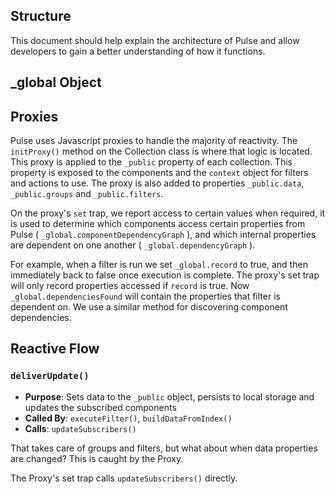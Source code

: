 ## Structure

This document should help explain the architecture of Pulse and allow developers to gain a better understanding of how it functions.

## _global Object

## Proxies

Pulse uses Javascript proxies to handle the majority of reactivity.
The `initProxy()` method on the Collection class is where that logic is located.
This proxy is applied to the `_public` property of each collection. This property is exposed to the components and the `context` object for filters and actions to use. The proxy is also added to properties `_public.data`, `_public.groups` and `_public.filters`.

On the proxy's `set` trap, we report access to certain values when required, it is used to determine which components access certain properties from Pulse ( `_global.componentDependencyGraph` ), and which internal properties are dependent on one another ( `_global.dependencyGraph` ).

For example, when a filter is run we set `_global.record` to true, and then immediately back to false once execution is complete. The proxy's set trap will only record properties accessed if `record` is true. Now `_global.dependenciesFound` will contain the properties that filter is dependent on. We use a similar method for discovering component dependencies.

## Reactive Flow

### `deliverUpdate()`

- **Purpose**: Sets data to the `_public` object, persists to local storage and updates the subscribed components
- **Called By**: `executeFilter()`, `buildDataFromIndex()`
- **Calls**: `updateSubscribers()`

That takes care of groups and filters, but what about when data properties are changed? This is caught by the Proxy.

The Proxy's set trap calls `updateSubscribers()` directly.
